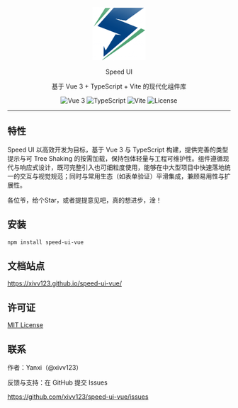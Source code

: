 <div align="center">
  <img src="https://raw.githubusercontent.com/xivv123/speed-ui-vue/master/docs/public/logos/logo.png" alt="Speed UI Logo" width="120" height="120">

Speed UI

<p align="center">
    基于 Vue 3 + TypeScript + Vite 的现代化组件库
  </p>

<p align="center">
    <img src="https://img.shields.io/badge/Vue-3.x-brightgreen?style=flat-square&logo=vue.js" alt="Vue 3">
    <img src="https://img.shields.io/badge/TypeScript-5.x-blue?style=flat-square&logo=typescript" alt="TypeScript">
    <img src="https://img.shields.io/badge/Vite-6.x-646CFF?style=flat-square&logo=vite" alt="Vite">
    <img src="https://img.shields.io/badge/License-MIT-green?style=flat-square" alt="License">
</div>

---

## 特性

Speed UI 以高效开发为目标，基于 Vue 3 与 TypeScript 构建，提供完善的类型提示与可 Tree Shaking 的按需加载，保持包体轻量与工程可维护性。组件遵循现代与响应式设计，既可完整引入也可细粒度使用，能够在中大型项目中快速落地统一的交互与视觉规范；同时与常用生态（如表单验证）平滑集成，兼顾易用性与扩展性。

各位爷，给个Star，或者提提意见吧，真的想进步，淦！

## 安装

```bash
npm install speed-ui-vue
```

## 文档站点

https://xivv123.github.io/speed-ui-vue/

## 许可证

[MIT License](./LICENSE)

## 联系

作者：Yanxi（@xivv123）

反馈与支持：在 GitHub 提交 Issues

https://github.com/xivv123/speed-ui-vue/issues
